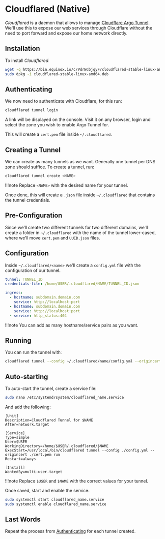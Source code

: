 # Cloudflared (Native)

*Cloudflared* is a daemon that allows to manage [Cloudflare Argo Tunnel](https://www.cloudflare.com/products/argo-smart-routing/). We'll use this to expose our web services through Cloudflare without the need to port forward and expose our home network directly.

## Installation

To install *Cloudflared*:

```bash
wget -q https://bin.equinox.io/c/VdrWdbjqyF/cloudflared-stable-linux-amd64.deb
sudo dpkg -i cloudflared-stable-linux-amd64.deb
```

## Authenticating

We now need to authenticate with Cloudflare, for this run:

```bash
cloudflared tunnel login
```

A link will be displayed on the console. Visit it on any browser, login and select the zone you wish to enable Argo Tunnel for.

This will create a `cert.pem` file inside `~/.cloudflared`.

## Creating a Tunnel

We can create as many tunnels as we want. Generally one tunnel per DNS zone should suffice. To create a tunnel, run:

```bash
cloudflared tunnel create <NAME>
```

!!!note
    Replace `<NAME>` with the desired name for your tunnel.

Once done, this will create a `.json` file inside `~/.cloudflared` that contains the tunnel credentials.

## Pre-Configuration

Since we'll create two different tunnels for two different domains, we'll create a folder in `~/.cloudflared` with the name of the tunnel lower-cased, where we'll move `cert.pem` and `UUID.json` files.

## Configuration

Inside `~/.cloudflared/<name>` we'll create a `config.yml` file with the configuration of our tunnel.

```yaml
tunnel: TUNNEL_ID
credentials-file: /home/USER/.cloudflared/NAME/TUNNEL_ID.json

ingress:
  - hostname: subdomain.domain.com
    service: http://localhost:port
  - hostname: subdomain.domain.com
    service: http://localhost:port
  - service: http_status:404
```

!!!note
    You can add as many hostname/service pairs as you want.

## Running

You can run the tunnel with:

```bash
cloudflared tunnel --config ~/.cloudflared/name/config.yml --origincert ~/.cloudflared/name/cert.pem run
```

## Auto-starting

To auto-start the tunnel, create a service file:

```bash
sudo nano /etc/systemd/system/cloudflared_name.service
```

And add the following:

```text
[Unit]
Description=Cloudflared Tunnel for $NAME
After=network.target

[Service]
Type=simple
User=$USER
WorkingDirectory=/home/$USER/.cloudflared/$NAME
ExecStart=/usr/local/bin/cloudflared tunnel --config ./config.yml --origincert ./cert.pem run
Restart=always

[Install]
WantedBy=multi-user.target
```

!!!note
    Replace `$USER` and `$NAME` with the correct values for your tunnel.

Once saved, start and enable the service.

```bash
sudo systemctl start cloudflared_name.service
sudo systemctl enable cloudflared_name.service
```

## Last Words

Repeat the process from [Authenticating](#authenticating) for each tunnel created.

